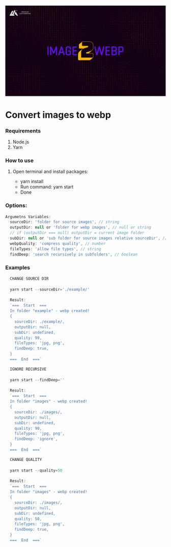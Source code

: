 ![image2webp](./images/image2webp.jpg)

# Convert images to webp

### Requirements

1. Node.js
2. Yarn

### How to use

1. Open terminal and install packages:

   - yarn install
   - Run command: yarn start
   - Done

### Options:

```js
Argumetns Variables:
  sourceDir: 'folder for source images', // string
  outputDir: null or 'folder for webp images', // null or string
  // if (outputDir === null) outputDir = current image folder
  subDir: null or 'sub folder for source images relative sourceDir', // null or string
  webpQuality: 'compress quality', // number
  fileTypes: 'allow file types', // string
  findDeep: 'search recursively in subfolders', // boolean
```

### Examples

```js
  CHANGE SOURCE DIR

  yarn start --sourceDir='./example/'

  Result:
  `===  Start  ===
  In folder "example" - webp created!
  {
    sourceDir: ./example/,
    outputDir: null,
    subDir: undefined,
    quality: 90,
    fileTypes: 'jpg, png',
    findDeep: true,
  }
  ===  End  ===`
```

```js
  IGNORE RECURSIVE

  yarn start --findDeep=''

  Result:
  `===  Start  ===
  In folder "images" - webp created!
  {
    sourceDir: ./images/,
    outputDir: null,
    subDir: undefined,
    quality: 90,
    fileTypes: 'jpg, png',
    findDeep: 'ignore',
  }
  ===  End  ===`
```

```js
  CHANGE QUALITY

  yarn start --quality=50

  Result:
  `===  Start  ===
  In folder "images" - webp created!
  {
    sourceDir: ./images/,
    outputDir: null,
    subDir: undefined,
    quality: 50,
    fileTypes: 'jpg, png',
    findDeep: true,
  }
  ===  End  ===`
```
